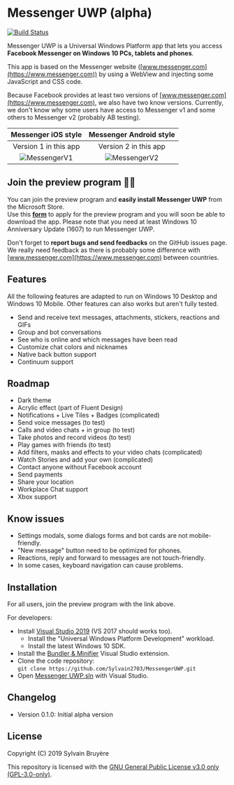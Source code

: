 # Messenger UWP (alpha)

[![Build Status](https://dev.azure.com/ssoft-org/MessengerUWP/_apis/build/status/Messenger%20UWP%20CI?branchName=develop)](https://dev.azure.com/ssoft-org/MessengerUWP/_build/latest?branchName=develop)

Messenger UWP is a Universal Windows Platform app that lets you access **Facebook Messenger on Windows 10 PCs, tablets and phones**.

This app is based on the Messenger website ([www.messenger.com](https://www.messenger.com)) by using a WebView and injecting some JavaScript and CSS code.

Because Facebook provides at least two versions of [www.messenger.com](https://www.messenger.com), we also have two know versions. Currently, we don't know why some users have access to Messenger v1 and some others to Messenger v2 (probably AB testing).

|  Messenger iOS style  | Messenger Android style |
|:---------------------:|:-----------------------:|
| Version 1 in this app |  Version 2 in this app  |
| ![MessengerV1](/Docs/MessengerV1.gif) | ![MessengerV2](/Docs/MessengerV2.gif) |


## Join the preview program 🐱‍💻

You can join the preview program and **easily install Messenger UWP** from the Microsoft Store.  
Use this [**form**](https://forms.gle/pnGc9xBpZ8snPG6d9) to apply for the preview program and you will soon be able to download the app. Please note that you need at least Windows 10 Anniversary Update (1607) to run Messenger UWP.  

Don't forget to **report bugs and send feedbacks** on the GitHub issues page.  
We really need feedback as there is probably some difference with [www.messenger.com](https://www.messenger.com) between countries.


## Features

All the following features are adapted to run on Windows 10 Desktop and Windows 10 Mobile. Other features can also works but aren't fully tested.

- Send and receive text messages, attachments, stickers, reactions and GIFs
- Group and bot conversations
- See who is online and which messages have been read
- Customize chat colors and nicknames
- Native back button support
- Continuum support


## Roadmap

- Dark theme
- Acrylic effect (part of Fluent Design)
- Notifications + Live Tiles + Badges (complicated)
- Send voice messages (to test)
- Calls and video chats + in group (to test)
- Take photos and record videos (to test)
- Play games with friends (to test)
- Add filters, masks and effects to your video chats (complicated)
- Watch Stories and add your own (complicated)
- Contact anyone without Facebook account
- Send payments
- Share your location
- Workplace Chat support
- Xbox support


## Know issues

- Settings modals, some dialogs forms and bot cards are not mobile-friendly.
- "New message" button need to be optimized for phones.
- Reactions, reply and forward to messages are not touch-friendly.
- In some cases, keyboard navigation can cause problems.


## Installation

For all users, join the preview program with the link above.

For developers:
- Install [Visual Studio 2019](https://developer.microsoft.com/en-us/windows/downloads) (VS 2017 should works too).
  - Install the "Universal Windows Platform Development" workload.
  - Install the latest Windows 10 SDK.
- Install the [Bundler & Minifier](https://marketplace.visualstudio.com/items?itemName=MadsKristensen.BundlerMinifier) Visual Studio extension.
- Clone the code repository:  
`git clone https://github.com/Sylvain2703/MessengerUWP.git`
- Open [Messenger UWP.sln](/Messenger%20UWP.sln) with Visual Studio.


## Changelog

- Version 0.1.0: Initial alpha version


## License

Copyright (C) 2019 Sylvain Bruyère

This repository is licensed with the [GNU General Public License v3.0 only (GPL-3.0-only)](/COPYING).